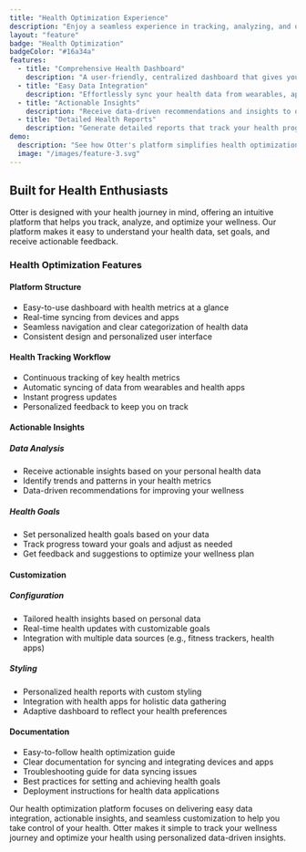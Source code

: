 ```yaml
---
title: "Health Optimization Experience"
description: "Enjoy a seamless experience in tracking, analyzing, and optimizing your health data with Otter’s intuitive platform and insightful analytics."
layout: "feature"
badge: "Health Optimization"
badgeColor: "#16a34a"
features:
  - title: "Comprehensive Health Dashboard"
    description: "A user-friendly, centralized dashboard that gives you an overview of your health metrics and progress in real time."
  - title: "Easy Data Integration"
    description: "Effortlessly sync your health data from wearables, apps, and devices to get a complete picture of your wellness journey."
  - title: "Actionable Insights"
    description: "Receive data-driven recommendations and insights to optimize your health based on your unique profile."
  - title: "Detailed Health Reports"
    description: "Generate detailed reports that track your health progress, goals, and provide insights for further improvement."
demo:
  description: "See how Otter's platform simplifies health optimization with easy integration and powerful insights."
  image: "/images/feature-3.svg"
---
```


## Built for Health Enthusiasts

Otter is designed with your health journey in mind, offering an intuitive platform that helps you track, analyze, and optimize your wellness. Our platform makes it easy to understand your health data, set goals, and receive actionable feedback.

### Health Optimization Features

#### Platform Structure
- Easy-to-use dashboard with health metrics at a glance
- Real-time syncing from devices and apps
- Seamless navigation and clear categorization of health data
- Consistent design and personalized user interface

#### Health Tracking Workflow
- Continuous tracking of key health metrics
- Automatic syncing of data from wearables and health apps
- Instant progress updates
- Personalized feedback to keep you on track

#### Actionable Insights

##### Data Analysis
- Receive actionable insights based on your personal health data
- Identify trends and patterns in your health metrics
- Data-driven recommendations for improving your wellness

##### Health Goals
- Set personalized health goals based on your data
- Track progress toward your goals and adjust as needed
- Get feedback and suggestions to optimize your wellness plan

#### Customization

##### Configuration
- Tailored health insights based on personal data
- Real-time health updates with customizable goals
- Integration with multiple data sources (e.g., fitness trackers, health apps)

##### Styling
- Personalized health reports with custom styling
- Integration with health apps for holistic data gathering
- Adaptive dashboard to reflect your health preferences

#### Documentation
- Easy-to-follow health optimization guide
- Clear documentation for syncing and integrating devices and apps
- Troubleshooting guide for data syncing issues
- Best practices for setting and achieving health goals
- Deployment instructions for health data applications

Our health optimization platform focuses on delivering easy data integration, actionable insights, and seamless customization to help you take control of your health. Otter makes it simple to track your wellness journey and optimize your health using personalized data-driven insights.

